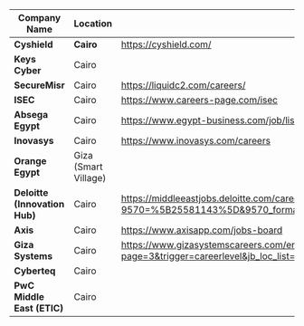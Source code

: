 
| **Company Name**              | **Location**         | **Website**                                                                                                                                   |
| ----------------------------- | -------------------- | --------------------------------------------------------------------------------------------------------------------------------------------- |
| **Cyshield**                  | **Cairo**            | https://cyshield.com/                                                                                                                         |
| **Keys Cyber**                | Cairo                |                                                                                                                                               |
| **SecureMisr**                | Cairo                | https://liquidc2.com/careers/                                                                                                                 |
| **ISEC**                      | Cairo                | https://www.careers-page.com/isec                                                                                                             |
| **Absega Egypt**              | Cairo                | https://www.egypt-business.com/job/list                                                                                                       |
| **Inovasys**                  | Cairo                | https://www.inovasys.com/careers                                                                                                              |
| **Orange Egypt**              | Giza (Smart Village) |                                                                                                                                               |
| **Deloitte (Innovation Hub)** | Cairo                | https://middleeastjobs.deloitte.com/careersME/SearchJobs/SOC?9570=%5B25581143%5D&9570_format=11920&listFilterMode=1&pipelineRecordsPerPage=6& |
| **Axis**                      | Cairo                | https://www.axisapp.com/jobs-board                                                                                                            |
| **Giza Systems**              | Cairo                | https://www.gizasystemscareers.com/en/job-search-results/?page=3&trigger=careerlevel&jb_loc_list=eg&careerlevel=1                             |
| **Cyberteq**                  | Cairo                |                                                                                                                                               |
| **PwC Middle East (ETIC)**    | Cairo                |                                                                                                                                               |
